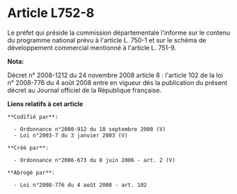 # Article L752-8

Le préfet qui préside la commission départementale l'informe sur le contenu du programme national prévu à l'article L. 750-1
et sur le schéma de développement commercial mentionné à l'article L. 751-9.

**Nota:**

Décret n° 2008-1212 du 24 novembre 2008 article 8 : l'article 102 de la loi n° 2008-776 du 4 août 2008 entre en vigueur dès
la publication du présent décret au Journal officiel de la République française.

**Liens relatifs à cet article**

	**Codifié par**:

	  - Ordonnance n°2000-912 du 18 septembre 2000 (V)
	  - Loi n°2003-7 du 3 janvier 2003 (V)

	**Créé par**:

	  - Ordonnance n°2006-673 du 8 juin 2006 - art. 2 (V)

	**Abrogé par**:

	  - Loi n°2008-776 du 4 août 2008 - art. 102
